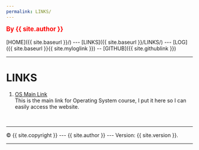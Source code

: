 ```yaml
---
permalink: LINKS/
---
```

<span style="color:red; font-weight:bold; font-size:larger;">By {{ site.author }}</span>
<br><br>
[HOME]({{ site.baseurl }}/) ---
[LINKS]({{ site.baseurl }}/LINKS/) ---
[LOG]({{ site.baseurl }}{{ site.myloglink }}) --
[GITHUB]({{ site.githublink }})
<br>
<hr>

# LINKS

1. [OS Main Link](https://os.vlsm.org/)<br>
This is the main link for Operating System course, I put it here so I can easily access the website.
<br>
<hr>
&copy; {{ site.copyright }} --- {{ site.author }} --- Version: {{ site.version }}.
<hr>
<br>
